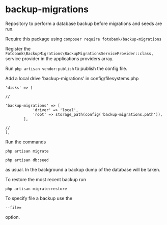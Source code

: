 # backup-migrations
Repository to perform a database backup before migrations and seeds are run.

Require this package using
  ```composer require fotobank/backup-migrations```

Register the 
  ```Fotobank\BackupMigrations\BackupMigrationsServiceProvider::class,```
service provider in the applications providers array.

Run
  ```php artisan vendor:publish```
to publish the config file.

Add a local drive 'backup-migrations' in config/filesystems.php
```
'disks' => [

//

'backup-migrations' => [
	        'driver' => 'local',
	        'root' => storage_path(config('backup-migrations.path')),
        ],
		
//
],
```

Run the commands


  ```php artisan migrate```
  
  
  ```php artisan db:seed```
  
 
as usual. In the background a backup dump of the database will be taken.

To restore the most recent backup run


  ```php artisan migrate:restore```
  
To specify file a backup use the


  ```--file=```
  
  
option.


